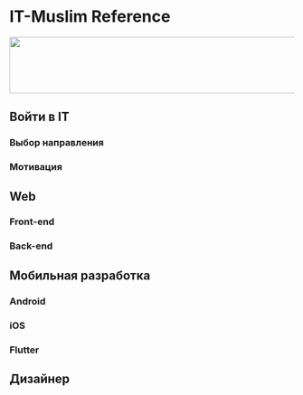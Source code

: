 # IT-Muslim Reference

<p align="center">
  <img width="560" height="100" src="https://dic.academic.ru/pictures/wiki/files/66/Basmala.svg">
</p>

## Войти в IT

### Выбор направления

### Мотивация

## Web

### Front-end

### Back-end

## Мобильная разработка

### Android

### iOS

### Flutter

## Дизайнер
